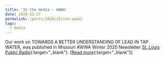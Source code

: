 ```yaml
---
title: 'In the media - AWWA'
date: 2020-12-27
permalink: /posts/2020/12/itm-awwa/
tags:
  - media
---
```

Our work on TOWARDS A BETTER UNDERSTANDING OF LEAD IN TAP WATER, was published in Missouri AWWA Winter 2020 Newsletter [St. Louis Public Radio](https://news.stlpublicradio.org/health-science-environment/2018-12-27/toxic-legacy-wash-u-researchers-look-for-ways-to-keep-lead-out-of-drinking-water){:target="_blank"}. [[Read more](https://engineering.wustl.edu/news/2018/In-the-media-Toxic-legacy-WashU-researchers-look-for-ways-to-keep-lead-out-of-drinking-water.html){:target="_blank"}]
